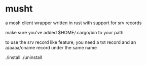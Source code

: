 # musht
a mosh client wrapper written in rust with support for srv records

make sure you've added $HOME/.cargo/bin to your path

to use the srv record like feature, you need a txt record and an a/aaaa/cname record under the same name

./install
./uninstall
